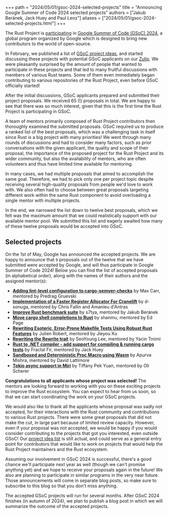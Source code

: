 +++
path = "2024/05/01/gsoc-2024-selected-projects"
title = "Announcing Google Summer of Code 2024 selected projects"
authors = ["Jakub Beránek, Jack Huey and Paul Lenz"]
aliases = ["2024/05/01/gsoc-2024-selected-projects.html"]
+++

The Rust Project is [participating][gsoc blog post] in [Google Summer of Code (GSoC) 2024][gsoc], a global program organized by Google which is designed to bring new contributors to the world of open-source.

In February, we published a list of [GSoC project ideas][project idea list], and started discussing these projects with potential GSoC applicants on our [Zulip][zulip gsoc]. We were pleasantly surprised by the amount of people that wanted to participate in these projects and that led to many fruitful discussions with members of various Rust teams. Some of them even immediately began contributing to various repositories of the Rust Project, even before GSoC officially started!

After the initial discussions, GSoC applicants prepared and submitted their project proposals. We received 65 (!) proposals in total. We are happy to see that there was so much interest, given that this is the first time the Rust Project is participating in GSoC.

A team of mentors primarily composed of Rust Project contributors then thoroughly examined the submitted proposals. GSoC required us to produce a ranked list of the best proposals, which was a challenging task in itself since Rust is a big project with many priorities! We went through many rounds of discussions and had to consider many factors, such as prior conversations with the given applicant, the quality and scope of their proposal, the importance of the proposed project for the Rust Project and its wider community, but also the availability of mentors, who are often volunteers and thus have limited time available for mentoring.

In many cases, we had multiple proposals that aimed to accomplish the same goal. Therefore, we had to pick only one per project topic despite receiving several high-quality proposals from people we'd love to work with. We also often had to choose between great proposals targeting different work within the same Rust component to avoid overloading a single mentor with multiple projects.

In the end, we narrowed the list down to twelve best proposals, which we felt was the maximum amount that we could realistically support with our available mentor pool. We submitted this list and eagerly awaited how many of these twelve proposals would be accepted into GSoC.

## Selected projects
On the 1st of May, Google has announced the accepted projects. We are happy to announce that `9` proposals out of the twelve that we have submitted were accepted by Google, and will thus participate in Google Summer of Code 2024! Below you can find the list of accepted proposals (in alphabetical order), along with the names of their authors and the assigned mentor(s):

- **[Adding lint-level configuration to cargo-semver-checks](https://summerofcode.withgoogle.com/programs/2024/projects/hADSyIDV)** by Max Carr, mentored by Predrag Gruevski
- **[Implementation of a Faster Register Allocator For Cranelift](https://summerofcode.withgoogle.com/programs/2024/projects/zxxeGZMt)** by d-sonuga, mentored by Chris Fallin and Amanieu d'Antras
- **[Improve Rust benchmark suite](https://summerofcode.withgoogle.com/programs/2024/projects/MeyNanKI)** by s7tya, mentored by Jakub Beránek
- **[Move cargo shell completions to Rust](https://summerofcode.withgoogle.com/programs/2024/projects/jjnidpgn)** by shanmu, mentored by Ed Page
- **[Rewriting Esoteric, Error-Prone Makefile Tests Using Robust Rust Features](https://summerofcode.withgoogle.com/programs/2024/projects/P5BC91Hr)** by Julien Robert, mentored by Jieyou Xu
- **[Rewriting the Rewrite trait](https://summerofcode.withgoogle.com/programs/2024/projects/gHEu3vxc)** by SeoYoung Lee, mentored by Yacin Tmimi
- **[Rust to .NET compiler - add support for compiling & running cargo tests](https://summerofcode.withgoogle.com/programs/2024/projects/IIHP5ozV)** by Fractal Fir, mentored by Jack Huey
- **[Sandboxed and Deterministic Proc Macro using Wasm](https://summerofcode.withgoogle.com/programs/2024/projects/kXG0mZoj)** by Apurva Mishra, mentored by David Lattimore
- **[Tokio async support in Miri](https://summerofcode.withgoogle.com/programs/2024/projects/rk1Ey4hN)** by Tiffany Pek Yuan, mentored by Oli Scherer

**Congratulations to all applicants whose project was selected!** The mentors are looking forward to working with you on these exciting projects to improve the Rust ecosystem. You can expect to hear from us soon, so that we can start coordinating the work on your GSoC projects. 

We would also like to thank all the applicants whose proposal was sadly not accepted, for their interactions with the Rust community and contributions to various Rust projects. There were some great proposals that did not make the cut, in large part because of limited review capacity. However, even if your proposal was not accepted, we would be happy if you would consider contributing to the projects that got you interested, even outside GSoC! Our [project idea list][project idea list] is still actual, and could serve as a general entry point for contributors that would like to work on projects that would help the Rust Project maintainers and the Rust ecosystem.

Assuming our involvement in GSoC 2024 is successful, there's a good chance we'll participate next year as well (though we can't promise anything yet) and we hope to receive your proposals again in the future! We also are planning to participate in similar programs in the very near future. Those announcements will come in separate blog posts, so make sure to subscribe to this blog so that you don't miss anything.

The accepted GSoC projects will run for several months. After GSoC 2024 finishes (in autumn of 2024), we plan to publish a blog post in which we will summarize the outcome of the accepted projects.

[gsoc]: https://summerofcode.withgoogle.com
[gsoc blog post]: https://blog.rust-lang.org/2024/02/21/Rust-participates-in-GSoC-2024.html
[zulip gsoc]: https://rust-lang.zulipchat.com/#narrow/stream/421156-gsoc
[project idea list]: https://github.com/rust-lang/google-summer-of-code

